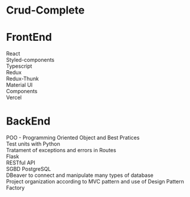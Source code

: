 # Crud-Complete

# FrontEnd

React  
Styled-components  
Typescript  
Redux  
Redux-Thunk  
Material UI  
Components  
Vercel  

# BackEnd

POO - Programming Oriented Object and Best Pratices  
Test units with Python  
Tratament of exceptions and errors in Routes  
Flask  
RESTful API  
SGBD PostgreSQL  
DBeaver to connect and manipulate many types of database   
Project organization according to MVC pattern and use of Design Pattern Factory  

